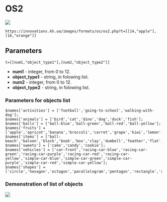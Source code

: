 # OS2
<a href = 'https://innovations.kh.ua/images/formats/os/os2.php?t=[[14,%22apple%22],[16,%22orange%22]]'><img src = 'https://innovations.kh.ua/images/formats/os/os2.php?t=[[14,%22apple%22],[16,%22orange%22]]'></a>  
  
```https://innovations.kh.ua/images/formats/os/os2.php?t=[[14,"apple"],[16,"orange"]]```
## Parameters
```t=[[num1,"object_type1"],[num2,"object_type2"]]```
* **num1** - integer, from 0 to 12.
* **object_type1** - string, in folowing list.
* **num2** - integer, from 0 to 12.
* **object_type2** - string, in folowing list.

### Parameters for objects list
```
$names['activities'] = ['football','going-to-school','walking-with-dog'];
$names['animals'] = ['bird','cat','dino','dog','duck','fish'];
$names['balls'] = ['ball-blue','ball-green','ball-red','ball-yellow'];
$names['fruits'] = ['apple','apricot','banana','broccoli','carrot','grape','kiwi','lemon','orange','pear','strawberry','tomato'];
$names['items'] = ['ball-beach','baloon','block','book','box','clay','dumbell','feather','flat','flower','house','mountain','paper','pencil','rubber','ruler','smartphone','star','string'];
$names['sweets'] = ['cake','candy','cookie'];
$names['vehicles'] = ['car-front','racing-car-blue','racing-car-green','racing-car-purple','racing-car-red','racing-car-yellow','simple-car-blue','simple-car-green','simple-car-purple','simple-car-red','simple-car-yellow'];
$names['shapes'] = ['circle','hexagon','octagon','parallelogram','pentagon','rectangle','rhombus','square','trapezoid','triangle'];
```

### Demonstration of list of objects
<img src = "https://innovations.kh.ua/images/2dimages/lib/objects_sequence_flat_groups.php">
  
